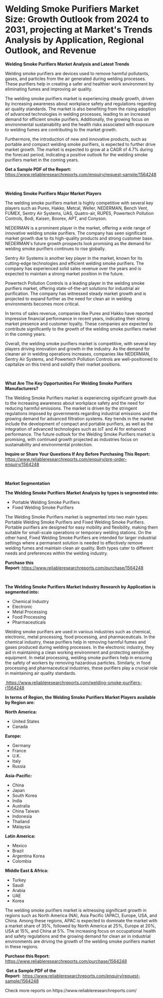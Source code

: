 <p><h1>Welding Smoke Purifiers Market Size: Growth Outlook from 2024 to 2031, projecting at Market's Trends Analysis by Application, Regional Outlook, and Revenue</h1></p><p><strong>Welding Smoke Purifiers Market Analysis and Latest Trends</strong></p>
<p><p>Welding smoke purifiers are devices used to remove harmful pollutants, gases, and particles from the air generated during welding processes. These purifiers help in creating a safer and healthier work environment by eliminating fumes and improving air quality.</p><p>The welding smoke purifiers market is experiencing steady growth, driven by increasing awareness about workplace safety and regulations regarding air quality standards. The market is also benefiting from the rising adoption of advanced technologies in welding processes, leading to an increased demand for efficient smoke purifiers. Additionally, the growing focus on environmental sustainability and the health risks associated with exposure to welding fumes are contributing to the market growth.</p><p>Furthermore, the introduction of new and innovative products, such as portable and compact welding smoke purifiers, is expected to further drive market growth. The market is expected to grow at a CAGR of 4.7% during the forecast period, indicating a positive outlook for the welding smoke purifiers market in the coming years.</p></p>
<p><strong>Get a Sample PDF of the Report:&nbsp;</strong> <a href="https://www.reliableresearchreports.com/enquiry/request-sample/1564248">https://www.reliableresearchreports.com/enquiry/request-sample/1564248</a></p>
<p>&nbsp;</p>
<p><strong>Welding Smoke Purifiers Major Market Players</strong></p>
<p><p>The welding smoke purifiers market is highly competitive with several key players such as Purex, Hakko, Metcal, Weller, NEDERMAN, Bench Vent, FUMEX, Sentry Air Systems, UAS, Quatro-air, RUPES, Powertech Pollution Controls, Bodi, Kaisen, Boorex, APT, and Conyson. </p><p>NEDERMAN is a prominent player in the market, offering a wide range of innovative welding smoke purifiers. The company has seen significant market growth due to its high-quality products and strong customer base. NEDERMAN's future growth prospects look promising as the demand for welding smoke purifiers continues to rise globally.</p><p>Sentry Air Systems is another key player in the market, known for its cutting-edge technologies and efficient welding smoke purifiers. The company has experienced solid sales revenue over the years and is expected to maintain a strong market position in the future.</p><p>Powertech Pollution Controls is a leading player in the welding smoke purifiers market, offering state-of-the-art solutions for industrial air purification. The company has witnessed steady market growth and is projected to expand further as the need for clean air in welding environments becomes more critical.</p><p>In terms of sales revenue, companies like Purex and Hakko have reported impressive financial performance in recent years, indicating their strong market presence and customer loyalty. These companies are expected to contribute significantly to the growth of the welding smoke purifiers market in the coming years.</p><p>Overall, the welding smoke purifiers market is competitive, with several key players driving innovation and growth in the industry. As the demand for cleaner air in welding operations increases, companies like NEDERMAN, Sentry Air Systems, and Powertech Pollution Controls are well-positioned to capitalize on this trend and solidify their market positions.</p></p>
<p>&nbsp;</p>
<p><strong>What Are The Key Opportunities For Welding Smoke Purifiers Manufacturers?</strong></p>
<p><p>The Welding Smoke Purifiers market is experiencing significant growth due to the increasing awareness about workplace safety and the need for reducing harmful emissions. The market is driven by the stringent regulations imposed by governments regarding industrial emissions and the growing demand for advanced filtration systems. Key trends in the market include the development of compact and portable purifiers, as well as the integration of advanced technologies such as IoT and AI for enhanced performance. The future outlook for the Welding Smoke Purifiers market is promising, with continued growth projected as industries focus on sustainability and environmental protection.</p></p>
<p><strong>Inquire or Share Your Questions If Any Before Purchasing This Report:</strong> <a href="https://www.reliableresearchreports.com/enquiry/pre-order-enquiry/1564248">https://www.reliableresearchreports.com/enquiry/pre-order-enquiry/1564248</a></p>
<p>&nbsp;</p>
<p><strong>Market Segmentation</strong></p>
<p><strong>The Welding Smoke Purifiers Market Analysis by types is segmented into:</strong></p>
<p><ul><li>Portable Welding Smoke Purifiers</li><li>Fixed Welding Smoke Purifiers</li></ul></p>
<p><p>The Welding Smoke Purifiers market is segmented into two main types: Portable Welding Smoke Purifiers and Fixed Welding Smoke Purifiers. Portable purifiers are designed for easy mobility and flexibility, making them suitable for small-scale operations or temporary welding stations. On the other hand, Fixed Welding Smoke Purifiers are intended for larger industrial settings where a permanent solution is needed to effectively remove welding fumes and maintain clean air quality. Both types cater to different needs and preferences within the welding industry.</p></p>
<p><strong>Purchase this Report:&nbsp;</strong><a href="https://www.reliableresearchreports.com/purchase/1564248">https://www.reliableresearchreports.com/purchase/1564248</a></p>
<p>&nbsp;</p>
<p><strong>The Welding Smoke Purifiers Market Industry Research by Application is segmented into:</strong></p>
<p><ul><li>Chemical Industry</li><li>Electronic</li><li>Metal Processing</li><li>Food Processing</li><li>Pharmaceuticals</li></ul></p>
<p><p>Welding smoke purifiers are used in various industries such as chemical, electronic, metal processing, food processing, and pharmaceuticals. In the chemical industry, these purifiers help in removing harmful fumes and gases produced during welding processes. In the electronic industry, they aid in maintaining a clean working environment and protecting sensitive equipment. In metal processing, welding smoke purifiers help in ensuring the safety of workers by removing hazardous particles. Similarly, in food processing and pharmaceutical industries, these purifiers play a crucial role in maintaining air quality standards.</p></p>
<p><a href="https://www.reliableresearchreports.com/welding-smoke-purifiers-r1564248">&nbsp;https://www.reliableresearchreports.com/welding-smoke-purifiers-r1564248</a></p>
<p><strong>In terms of Region, the Welding Smoke Purifiers Market Players available by Region are:</strong></p>
<p>
    <p> <strong> North America: </strong>
        <ul>
            <li>United States</li>
            <li>Canada</li>
        </ul>
        </p> 
    <p> <strong> Europe: </strong>
        <ul>
            <li>Germany</li>
            <li>France</li>
            <li>U.K.</li>
            <li>Italy</li>
            <li>Russia</li>
        </ul>
        </p> 
    <p> <strong> Asia-Pacific: </strong>
        <ul>
            <li>China</li>
            <li>Japan</li>
            <li>South Korea</li>
            <li>India</li>
            <li>Australia</li>
            <li>China Taiwan</li>
            <li>Indonesia</li>
            <li>Thailand</li>
            <li>Malaysia</li>
        </ul>
        </p> 
    <p> <strong> Latin America: </strong>
        <ul>
            <li>Mexico</li>
            <li>Brazil</li>
            <li>Argentina Korea</li>
            <li>Colombia</li>
        </ul>
        </p> 
    <p> <strong> Middle East & Africa: </strong>
        <ul>
            <li>Turkey</li>
            <li>Saudi</li>
            <li>Arabia</li>
            <li>UAE</li>
            <li>Korea</li>
        </ul>
    </p>
    </p>
<p><p>The welding smoke purifiers market is witnessing significant growth in regions such as North America (NA), Asia Pacific (APAC), Europe, USA, and China. Among these regions, APAC is expected to dominate the market with a market share of 35%, followed by North America at 25%, Europe at 20%, USA at 15%, and China at 5%. The increasing focus on occupational health and safety regulations and the growing demand for clean air in industrial environments are driving the growth of the welding smoke purifiers market in these regions.</p></p>
<p><strong>Purchase this Report: </strong><a href="https://www.reliableresearchreports.com/purchase/1564248">https://www.reliableresearchreports.com/purchase/1564248</a></p>
<p>&nbsp;<strong>Get a Sample PDF of the Report:&nbsp;&nbsp;</strong><a href="https://www.reliableresearchreports.com/enquiry/request-sample/1564248">https://www.reliableresearchreports.com/enquiry/request-sample/1564248</a></p>
<p><strong></strong></p>
<p>Check more reports on https://www.reliableresearchreports.com/</p>